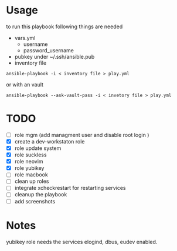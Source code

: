 # Usage
 to run this playbook following things are needed

- vars.yml
    - username
    - password_username
- pubkey under ~/.ssh/ansible.pub
- inventory file

```
ansible-playbook -i < inventory file > play.yml 
```
or with an vault
```
ansible-playbook --ask-vault-pass -i < invetory file > play.yml
```
# TODO
- [ ] role mgm (add managment user and disable root login )
- [x] create a dev-workstaton role
- [x] role update system 
- [x] role suckless
- [x] role neovim
- [x] role yubikey
- [ ] role macbook
- [ ] clean up roles
- [ ] integrate xcheckrestart for restarting services
- [ ] cleanup the playbook
- [ ] add screenshots

# Notes

yubikey role needs the services elogind, dbus, eudev enabled.
